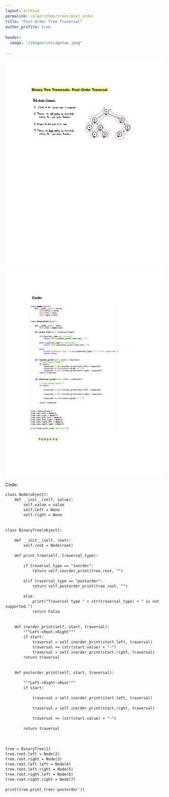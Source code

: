 ```yaml
---
layout: archive
permalink: /algorithms/trees/post_order
title: "Post-Order Tree Traversal"
author_profile: true

header:
  image: "/images/chicagotwo.jpeg"
  
---
```


![inserting an Image](/images/tree/postorder/Page1.jpg)
![inserting an Image](/images/tree/postorder/Page2.jpg)


Code:

    class Node(object):
        def __init__(self, value):
            self.value = value
            self.left = None
            self.right = None


    class BinaryTree(object):

        def __init__(self, root):
            self.root = Node(root)

        def print_tree(self, traversal_type):

            if traversal_type == "inorder":
                return self.inorder_print(tree.root, "")

            elif traversal_type == "postorder":
                return self.postorder_print(tree.root, "")

            else:
                print("Traversal type " + str(traversal_type) + " is not supported.")
                return False


        def inorder_print(self, start, traversal):
            """Left->Root->Right"""
            if start:
                traversal = self.inorder_print(start.left, traversal)
                traversal += (str(start.value) + "-")
                traversal = self.inorder_print(start.right, traversal)
            return traversal


        def postorder_print(self, start, traversal):

            """Left->Right->Root"""
            if start:

                traversal = self.inorder_print(start.left, traversal)

                traversal = self.inorder_print(start.right, traversal)

                traversal += (str(start.value) + "-")

            return traversal



    tree = BinaryTree(1)
    tree.root.left = Node(2)
    tree.root.right = Node(3)
    tree.root.left.left = Node(4)
    tree.root.left.right = Node(5)
    tree.root.right.left = Node(6)
    tree.root.right.right = Node(7)

    print(tree.print_tree('postorder'))



 